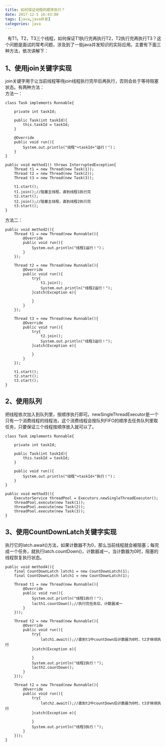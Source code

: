```yaml
---
title: 如何保证线程的顺序执行？  
date: 2017-12-5 16:43:00  
tags: [java,java并发]    
categories: java  
---
```

&nbsp;&nbsp;有T1，T2，T3三个线程，如何保证T1执行完再执行T2，T2执行完再执行T3？这个问题是面试的常考问题，涉及到了一些java并发知识的实际应用。主要有下面三种方法，依次讲解下：  
<!-- more -->
## 1、使用join关键字实现  
join关键字用于让当前线程等待join线程执行完毕后再执行，否则会处于等待阻塞状态。有两种方法：  
方法一：  
```
class Task implements Runnable{

    private int taskId;
    
    public Task(int taskId){
        this.taskId = taskId; 
    }    
    
    @Override
    public void run(){
        System.out.println("线程"+taskId+"运行！")；
    }
}

public void method1() throws InterruptedException{
    Thread t1 = new Thread(new Task(1));
    Thread t2 = new Thread(new Task(2));
    Thread t3 = new Thread(new Task(3));
    
    t1.start();
    t1.join();//阻塞主线程，直到线程1执行完
    t2.start();
    t2.join();//阻塞主线程，直到线程2执行完
    t3.start();
}
```
方法二：  
```
public void method2(){
    Thread t1 = new Thread(new Runnable(){
        @Override
        public void run(){
            System.out.println("线程1运行！")；
        }
    });
    
    Thread t2 = new Thread(new Runnable(){
        @Override
        public void run(){
            try{
                t1.join();
                System.out.println("线程2运行！");
            }catch(Exception e){
                
            }
        }
    });
    
    Thread t3 = new Thread(new Runnable(){
        @Override
        public void run(){
            try{
                t2.join();
                System.out.println("线程3运行！");
            }catch(Exception e){
                
            }
        }
    });
    
    t1.start();
    t2.start();
    t3.start();
}
```
## 2、使用队列
把线程依次加入到队列里，按顺序执行即可。newSingleThreadExecutor是一个只有一个消费线程的线程池，这个消费线程会按队列FIFO的顺序去任务队列里取任务，只要保证三个线程按顺序放入就可以了。  
```
class Task implements Runnable{
    
    private int taskId;
    
    public Task(int taskId){
        this.taskId = taskId;
    }
    
    public void run(){
        System.out.println("线程"+taskId+"执行！")；
    }
}

public void method3(){
    ExecutorService threadPool = Executors.newSingleThreadExecutor();
    threadPool.execute(new Task(1));
    threadPool.execute(new Task(2));
    threadPool.execute(new Task(3));
}
```
## 3、使用CountDownLatch关键字实现  
执行它的latch.await()方法，如果计数器不为0，那么当前线程就会被阻塞；每完成一个任务，就执行latch.countDown()，计数器减一，当计数器为0时，阻塞的线程恢复执行状态。  
```
public void method4(){
    final CountDownLatch latch1 = new CountDownLatch(1);
    final CountDownLatch latch1 = new CountDownLatch(1);
    
    Thread t1 = new Thread(new Runnable(){
        @Override
        public void run(){
            System.out.println("线程1执行！");
            lacth1.countDown();//执行完任务后，计数器减一
        }
    }));
    
    Thread t2 = new Thread(new Runnable(){
        @Override
        public void run(){
            try{
                latch1.await();//直到t1中countDown后计数器为0时，t2才继续执行
            }catch(Exception e){
                
            }
            System.out.println("线程2执行！");
            lacth2.countDown();
        }
    }));
    
    Thread t2 = new Thread(new Runnable(){
        @Override
        public void run(){
            try{
                latch2.await();//直到t2中countDown后计数器为0时，t3才继续执行
            }catch(Exception e){
                
            }
            System.out.println("线程3执行！");
        }
    }));
}
```

